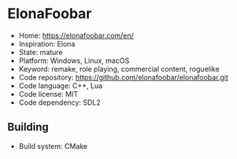 # ElonaFoobar

- Home: https://elonafoobar.com/en/
- Inspiration: Elona
- State: mature
- Platform: Windows, Linux, macOS
- Keyword: remake, role playing, commercial content, roguelike
- Code repository: https://github.com/elonafoobar/elonafoobar.git
- Code language: C++, Lua
- Code license: MIT
- Code dependency: SDL2

## Building

- Build system: CMake
